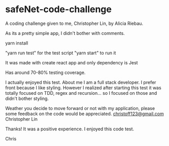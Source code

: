 # safeNet-code-challenge
A coding challenge given to me, Christopher Lin, by Alicia Riebau.

As its a pretty simple app, I didn't bother with comments.

yarn install 

"yarn run test" for the test script
"yarn start" to run it

It was made with create react app and only dependency is Jest

Has around 70-80% testing coverage.

I actually enjoyed this test. About me I am a full stack developer. I prefer front because I like styling. However I realized after starting this test it was totally focused on TDD, regex and recursion... so I focused on those and didn't bother styling. 

Weather you decide to move forward or not with my application, please some feedback on the code would be appreciated. christoff123@gmail.com Christopher Lin

Thanks! It was a positive experience. I enjoyed this code test.

Chris
